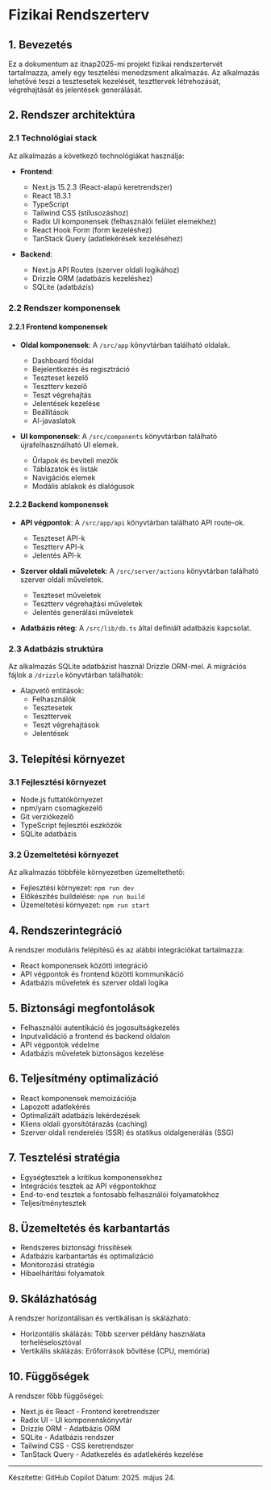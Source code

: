 # Fizikai Rendszerterv

## 1. Bevezetés

Ez a dokumentum az itnap2025-mi projekt fizikai rendszertervét tartalmazza, amely egy tesztelési menedzsment alkalmazás. Az alkalmazás lehetővé teszi a tesztesetek kezelését, teszttervek létrehozását, végrehajtását és jelentések generálását.

## 2. Rendszer architektúra

### 2.1 Technológiai stack

Az alkalmazás a következő technológiákat használja:

- **Frontend**: 
  - Next.js 15.2.3 (React-alapú keretrendszer)
  - React 18.3.1 
  - TypeScript
  - Tailwind CSS (stílusozáshoz)
  - Radix UI komponensek (felhasználói felület elemekhez)
  - React Hook Form (form kezeléshez)
  - TanStack Query (adatlekérések kezeléséhez)

- **Backend**:
  - Next.js API Routes (szerver oldali logikához)
  - Drizzle ORM (adatbázis kezeléshez)
  - SQLite (adatbázis)

### 2.2 Rendszer komponensek

#### 2.2.1 Frontend komponensek

- **Oldal komponensek**: A `/src/app` könyvtárban található oldalak.
  - Dashboard főoldal
  - Bejelentkezés és regisztráció
  - Teszteset kezelő
  - Tesztterv kezelő
  - Teszt végrehajtás
  - Jelentések kezelése
  - Beállítások
  - AI-javaslatok

- **UI komponensek**: A `/src/components` könyvtárban található újrafelhasználható UI elemek.
  - Űrlapok és beviteli mezők
  - Táblázatok és listák
  - Navigációs elemek
  - Modális ablakok és dialógusok

#### 2.2.2 Backend komponensek

- **API végpontok**: A `/src/app/api` könyvtárban található API route-ok.
  - Teszteset API-k
  - Tesztterv API-k
  - Jelentés API-k

- **Szerver oldali műveletek**: A `/src/server/actions` könyvtárban található szerver oldali műveletek.
  - Teszteset műveletek
  - Tesztterv végrehajtási műveletek
  - Jelentés generálási műveletek

- **Adatbázis réteg**: A `/src/lib/db.ts` által definiált adatbázis kapcsolat.

### 2.3 Adatbázis struktúra

Az alkalmazás SQLite adatbázist használ Drizzle ORM-mel. A migrációs fájlok a `/drizzle` könyvtárban találhatók:

- Alapvető entitások:
  - Felhasználók
  - Tesztesetek
  - Teszttervek
  - Teszt végrehajtások
  - Jelentések

## 3. Telepítési környezet

### 3.1 Fejlesztési környezet

- Node.js futtatókörnyezet
- npm/yarn csomagkezelő
- Git verziókezelő
- TypeScript fejlesztői eszközök
- SQLite adatbázis

### 3.2 Üzemeltetési környezet

Az alkalmazás többféle környezetben üzemeltethető:

- Fejlesztési környezet: `npm run dev`
- Előkészítés buildelése: `npm run build`
- Üzemeltetési környezet: `npm run start`

## 4. Rendszerintegráció

A rendszer moduláris felépítésű és az alábbi integrációkat tartalmazza:

- React komponensek közötti integráció
- API végpontok és frontend közötti kommunikáció
- Adatbázis műveletek és szerver oldali logika

## 5. Biztonsági megfontolások

- Felhasználói autentikáció és jogosultságkezelés
- Inputvalidáció a frontend és backend oldalon
- API végpontok védelme
- Adatbázis műveletek biztonságos kezelése

## 6. Teljesítmény optimalizáció

- React komponensek memoizációja
- Lapozott adatlekérés
- Optimalizált adatbázis lekérdezések
- Kliens oldali gyorsítótárazás (caching)
- Szerver oldali renderelés (SSR) és statikus oldalgenerálás (SSG)

## 7. Tesztelési stratégia

- Egységtesztek a kritikus komponensekhez
- Integrációs tesztek az API végpontokhoz
- End-to-end tesztek a fontosabb felhasználói folyamatokhoz
- Teljesítménytesztek

## 8. Üzemeltetés és karbantartás

- Rendszeres biztonsági frissítések
- Adatbázis karbantartás és optimalizáció
- Monitorozási stratégia
- Hibaelhárítási folyamatok

## 9. Skálázhatóság

A rendszer horizontálisan és vertikálisan is skálázható:
- Horizontális skálázás: Több szerver példány használata terheléselosztóval
- Vertikális skálázás: Erőforrások bővítése (CPU, memória)

## 10. Függőségek

A rendszer főbb függőségei:
- Next.js és React - Frontend keretrendszer
- Radix UI - UI komponenskönyvtár
- Drizzle ORM - Adatbázis ORM
- SQLite - Adatbázis rendszer
- Tailwind CSS - CSS keretrendszer
- TanStack Query - Adatkezelés és adatlekérés kezelése

---

Készítette: GitHub Copilot
Dátum: 2025. május 24.
